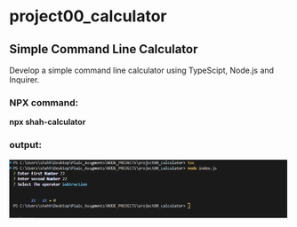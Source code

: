 <div>
    <h1>project00_calculator</h1>
    <h2>Simple Command Line Calculator</h2>
    <p>Develop a simple command line calculator using TypeScipt, Node.js and Inquirer.</p>
    <h3>NPX command:</h3>
    <p><b>npx shah-calculator</b></p>
    <h3>output:</h3>
    <div>
        <img src="../assets/images/project00_calculator-output.PNG"  width="500">
    </div>
    
</div>